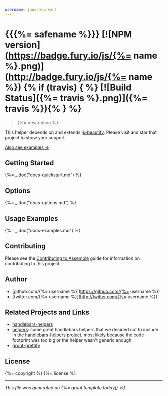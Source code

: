 ```yaml
---
username: jonschlinkert
---
```

# {{{%= safename %}}} [![NPM version](https://badge.fury.io/js/{%= name %}.png)](http://badge.fury.io/js/{%= name %}) {% if (travis) { %} [![Build Status]({%= travis %}.png)]({%= travis %}){% } %}

> {%= description %}

This helper depends on and extends [js-beautify](https://github.com/einars/js-beautify). Please visit and star that project to show your support.

[Also see examples →](./EXAMPLES.md)

## Getting Started
{%= _.doc("docs-quickstart.md") %}

## Options
{%= _.doc("docs-options.md") %}

## Usage Examples
{%= _.doc("docs-examples.md") %}

## Contributing
Please see the [Contributing to Assemble](http://assemble.io/contributing) guide for information on contributing to this project.

## Author

+ [github.com/{%= username %}](https://github.com/{%= username %})
+ [twitter.com/{%= username %}](http://twitter.com/{%= username %})


## Related Projects and Links

+ [handlebars-helpers](https://github.com/assemble/handlebars-helpers)
+ [helpers](https://github.com/helpers): some great handlebars helpers that we decided not to include in the [handlebars-helpers](https://github.com/assemble/handlebars-helpers) project, most likely because the code footprint was too big or the helper wasn't generic enough.
+ [grunt-prettify](https://github.com/jonschlinkert/grunt-prettify)

## License
{%= copyright %}
{%= license %}

***

_This file was generated on {%= grunt.template.today() %}._
